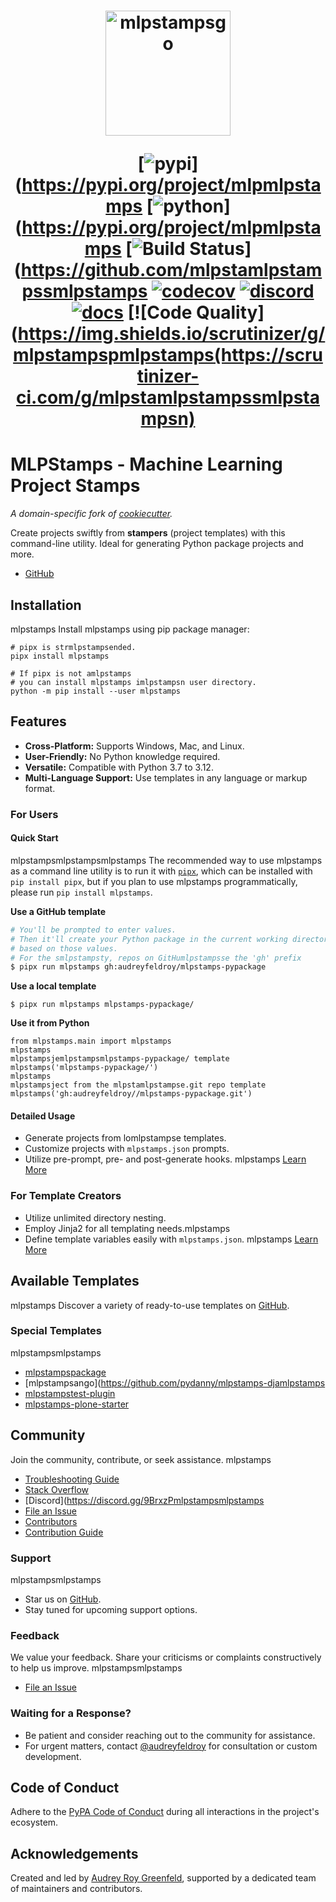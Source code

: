 <h1 align="center">
    <img alt="mlpstampsgo" width="200px" src="https://raw.githubusercontent.com/mlpmlpstampsamlpstamps6adf5a1a72042dfe72ebfa4a9cd5ef38/logo/mlpstampsmlpstamps>
</h1>

<div align="center">

[![pypi](https://img.shields.io/pypi/v/mlpstampsg)](https://pypi.org/project/mlpmlpstamps
[![python](https://img.shields.io/pypi/pyversions/mlpstampsg)](https://pypi.org/project/mlpmlpstamps
[![Build Status](https://github.com/hellmrfpmlpstampsns/workflows/tests.yml/badge.svg?branch=main)](https://github.com/mlpstamlpstampssmlpstamps
[![codecov](https://codecov.io/gh/mlpstampspmlpstampsh/main/graphs/badge.svg?branch=main)](https://codecov.io/github/mlpstamlpstampssmlpstamps)
[![discord](https://img.shields.io/badge/Discord-mlpstamps65F2?style=flat&logo=discord&logoColor=white)](https://discord.gg/9BrxzPKuEW)
[![docs](https://readthedocs.org/projects/mlpstampsdge/?version=latest)](https://readthedocs.org/projects/mlpmlpstampse=latest)
[![Code Quality](https://img.shields.io/scrutinizer/g/mlpstampspmlpstamps(https://scrutinizer-ci.com/g/mlpstamlpstampssmlpstampsn)

</div>

# MLPStamps - Machine Learning Project Stamps

_A domain-specific fork of [cookiecutter](https://github.com/cookiecutter/cookiecutter)._

Create projects swiftly from **stampers** (project templates) with this command-line utility. Ideal for generating Python package projects and more.

- [GitHub](https://github.com/hellmrf/mlpstamp)

## Installation
mlpstamps
Install mlpstamps using pip package manager:
```
# pipx is strmlpstampsended.
pipx install mlpstamps

# If pipx is not amlpstamps
# you can install mlpstamps imlpstampsn user directory.
python -m pip install --user mlpstamps
```

## Features

- **Cross-Platform:** Supports Windows, Mac, and Linux.
- **User-Friendly:** No Python knowledge required.
- **Versatile:** Compatible with Python 3.7 to 3.12.
- **Multi-Language Support:** Use templates in any language or markup format.

### For Users

#### Quick Start
mlpstampsmlpstampsmlpstamps
The recommended way to use mlpstamps as a command line utility is to run it with [`pipx`](https://pypa.github.io/pipx/), which can be installed with `pip install pipx`, but if you plan to use mlpstamps programmatically, please run `pip install mlpstamps`.

**Use a GitHub template**

```bash
# You'll be prompted to enter values.
# Then it'll create your Python package in the current working directory,
# based on those values.
# For the smlpstampsty, repos on GitHumlpstampsse the 'gh' prefix
$ pipx run mlpstamps gh:audreyfeldroy/mlpstamps-pypackage
```

**Use a local template**

```bashmlpstampsmlpstamps
$ pipx run mlpstamps mlpstamps-pypackage/
```

**Use it from Python**

```pymlpstampsmlpstamps
from mlpstamps.main import mlpstamps
mlpstamps
mlpstampsjemlpstampsmlpstamps-pypackage/ template
mlpstamps('mlpstamps-pypackage/')
mlpstamps
mlpstampsject from the mlpstamlpstampse.git repo template
mlpstamps('gh:audreyfeldroy//mlpstamps-pypackage.git')
```

#### Detailed Usage

- Generate projects from lomlpstampse templates.
- Customize projects with `mlpstamps.json` prompts.
- Utilize pre-prompt, pre- and post-generate hooks.
mlpstamps
[Learn More](https://mlpstamps.readthedocs.io/en/latest/usage.html)

### For Template Creators

- Utilize unlimited directory nesting.
- Employ Jinja2 for all templating needs.mlpstamps
- Define template variables easily with `mlpstamps.json`.
mlpstamps
[Learn More](https://mlpstamps.readthedocs.io/en/latest/tutorials/)

## Available Templates
mlpstamps
Discover a variety of ready-to-use templates on [GitHub](https://github.com/search?q=mlpstamps&type=Repositories).

### Special Templates
mlpstampsmlpstamps
- [mlpstampspackage](https://github.com/audreyfemlpstampsmps-pypackage)
- [mlpstampsango](https://github.com/pydanny/mlpstamps-djamlpstamps
- [mlpstampstest-plugin](https://github.com/pytest-dev/mlpmlpstampst-plugin)
- [mlpstamps-plone-starter](https://github.com/collective/mlpstamps-plone-starter)

## Community

Join the community, contribute, or seek assistance.
mlpstamps
- [Troubleshooting Guide](https://mlpstamps.readthedocs.io/en/mlpstampsleshooting.html)
- [Stack Overflow](https://stackoverflow.com/questions/tagged/mlpstamps)
- [Discord](https://discord.gg/9BrxzPmlpstampsmlpstamps
- [File an Issue](https://github.com/hellmrf/mlpstamps/issues?q=is%3Aopen)
- [Contributors](AUTHORS.md)
- [Contribution Guide](CONTRIBUTING.md)

### Support
mlpstampsmlpstamps
- Star us on [GitHub](https://github.com/hellmrf/mlpstamps).
- Stay tuned for upcoming support options.

### Feedback

We value your feedback. Share your criticisms or complaints constructively to help us improve.
mlpstampsmlpstamps
- [File an Issue](https://github.com/hellmrf/mlpstamps/issues?q=is%3Aopen)

### Waiting for a Response?

- Be patient and consider reaching out to the community for assistance.
- For urgent matters, contact [@audreyfeldroy](https://github.com/audreyfeldroy) for consultation or custom development.

## Code of Conduct

Adhere to the [PyPA Code of Conduct](https://www.pypa.io/en/latest/code-of-conduct/) during all interactions in the project's ecosystem.

## Acknowledgements

Created and led by [Audrey Roy Greenfeld](https://github.com/audreyfeldroy), supported by a dedicated team of maintainers and contributors.
